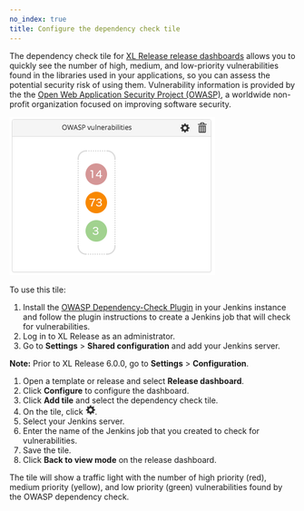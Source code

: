 ```yaml
---
no_index: true
title: Configure the dependency check tile
---
```


The dependency check tile for [XL Release release dashboards](/xl-release/how-to/using-the-release-dashboard.html) allows you to quickly see the number of high, medium, and low-priority vulnerabilities found in the libraries used in your applications, so you can assess the potential security risk of using them. Vulnerability information is provided by the the [Open Web Application Security Project (OWASP)](https://www.owasp.org/index.php/Main_Page), a worldwide non-profit organization focused on improving software security.

![OWASP vulnerabilities tile](../images/owasp-vulnerabilities-tile.png)

To use this tile:

1. Install the [OWASP Dependency-Check Plugin](https://wiki.jenkins-ci.org/display/JENKINS/OWASP+Dependency-Check+Plugin) in your Jenkins instance and follow the plugin instructions to create a Jenkins job that will check for vulnerabilities.
1. Log in to XL Release as an administrator.
1. Go to **Settings** > **Shared configuration** and add your Jenkins server.

**Note:** Prior to XL Release 6.0.0, go to **Settings** > **Configuration**.

1. Open a template or release and select **Release dashboard**.
1. Click **Configure** to configure the dashboard.
1. Click **Add tile** and select the dependency check tile.
1. On the tile, click ![Configure icon](/images/button_configure_tile.png).
1. Select your Jenkins server.
1. Enter the name of the Jenkins job that you created to check for vulnerabilities.
1. Save the tile.
1. Click **Back to view mode** on the release dashboard.

The tile will show a traffic light with the number of high priority (red), medium priority (yellow), and low priority (green) vulnerabilities found by the OWASP dependency check.
